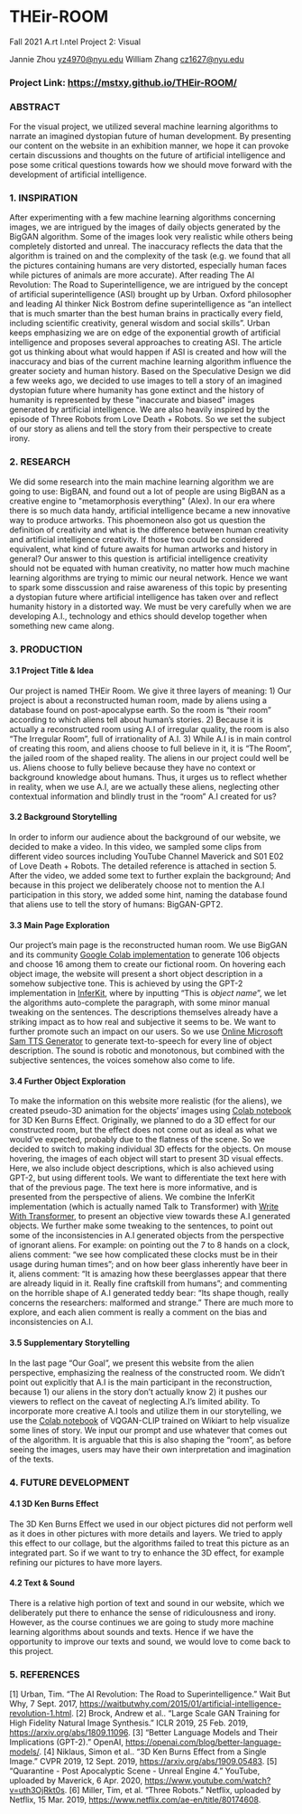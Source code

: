 # THEir-ROOM
 Fall 2021 A.rt I.ntel Project 2: Visual

 Jannie Zhou [yz4970@nyu.edu](mailto:yz4970@nyu.edu)		William Zhang [cz1627@nyu.edu](mailto:cz1627@nyu.edu)

### Project Link: https://mstxy.github.io/THEir-ROOM/

### ABSTRACT
For the visual project, we utilized several machine learning algorithms to narrate an imagined dystopian future of human development. By presenting our content on the website in an exhibition manner, we hope it can provoke certain discussions and thoughts on the future of artificial intelligence and pose some critical questions towards how we should move forward with the development of artificial intelligence.

### 1.	INSPIRATION
After experimenting with a few machine learning algorithms concerning images, we are intrigued by the images of daily objects generated by the BigGAN algorithm. Some of the images look very realistic while others being completely distorted and unreal. The inaccuracy reflects the data that the algorithm is trained on and the complexity of the task (e.g. we found that all the pictures containing humans are very distorted, especially human faces while pictures of animals are more accurate).
After reading The AI Revolution: The Road to Superintelligence, we are intrigued by the concept of artificial superintelligence (ASI) brought up by Urban. Oxford philosopher and leading AI thinker Nick Bostrom define superintelligence as “an intellect that is much smarter than the best human brains in practically every field, including scientific creativity, general wisdom and social skills”. Urban keeps emphasizing we are on edge of the exponential growth of artificial intelligence and proposes several approaches to creating ASI. The article got us thinking about what would happen if ASI is created and how will the inaccuracy and bias of the current machine learning algorithm influence the greater society and human history.
Based on the Speculative Design we did a few weeks ago, we decided to use images to tell a story of an imagined dystopian future where humanity has gone extinct and the history of humanity is represented by these "inaccurate and biased" images generated by artificial intelligence. We are also heavily inspired by the episode of Three Robots from Love Death + Robots. So we set the subject of our story as aliens and tell the story from their perspective to create irony.

### 2.	RESEARCH
We did some research into the main machine learning algorithm we are going to use: BigBAN, and found out a lot of people are using BigBAN as a creative engine to "metamorphosis everything" (Alex). In our era where there is so much data handy, artificial intelligence became a new innovative way to produce artworks. This phoemoneon also got us question the definition of creativity and what is the difference between human creativity and artificial intelligence creativity. If those two could be considered equivalent, what kind of future awaits for human artworks and history in general? Our answer to this question is artificial intelligence creativity should not be equated with human creativity, no matter how much machine learning algorithms are trying to mimic our neural network. Hence we want to spark some disscussion and raise awareness of this topic by presenting a dystopian future where artificial intelligence has taken over and reflect humanity history in a distorted way. We must be very carefully when we are developing A.I., technology and ethics should develop together when something new came along.

### 3.	PRODUCTION
#### 3.1	Project Title & Idea
Our project is named THEir Room. We give it three layers of meaning: 1) Our project is about a reconstructed human room, made by aliens using a database found on post-apocalypse earth. So the room is “their room” according to which aliens tell about human’s stories. 2) Because it is actually a reconstructed room using A.I of irregular quality, the room is also “The Irregular Room”, full of irrationality of A.I. 3) While A.I is in main control of creating this room, and aliens choose to full believe in it, it is “The Room”, the jailed room of the shaped reality. The aliens in our project could well be us. Aliens choose to fully believe because they have no context or background knowledge about humans. Thus, it urges us to reflect whether in reality, when we use A.I, are we actually these aliens, neglecting other contextual information and blindly trust in the “room” A.I created for us?

#### 3.2	Background Storytelling
In order to inform our audience about the background of our website, we decided to make a video. In this video, we sampled some clips from different video sources including YouTube Channel Maverick and S01 E02 of Love Death + Robots. The detailed reference is attached in section 5. After the video, we added some text to further explain the background; And because in this project we deliberately choose not to mention the A.I participation in this story, we added some hint, naming the database found that aliens use to tell the story of humans: BigGAN-GPT2.

#### 3.3	Main Page Exploration
Our project’s main page is the reconstructed human room. We use BigGAN and its community [Google Colab implementation](https://colab.research.google.com/github/tensorflow/hub/blob/master/examples/colab/biggan_generation_with_tf_hub.ipynb) to generate 106 objects and choose 16 among them to create our fictional room. On hovering each object image, the website will present a short object description in a somehow subjective tone. This is achieved by using the GPT-2 implementation in [InferKit](https://app.inferkit.com/demo), where by inputting “This is *object name*”, we let the algorithms auto-complete the paragraph, with some minor manual tweaking on the sentences. The descriptions themselves already have a striking impact as to how real and subjective it seems to be. We want to further promote such an impact on our users. So we use [Online Microsoft Sam TTS Generator](https://tetyys.com/SAPI4/) to generate text-to-speech for every line of object description. The sound is robotic and monotonous, but combined with the subjective sentences, the voices somehow also come to life.

#### 3.4	Further Object Exploration
To make the information on this website more realistic (for the aliens), we created pseudo-3D animation for the objects’ images using [Colab notebook](https://colab.research.google.com/drive/1hxx4iSuAOyeI2gCL54vQkpEuBVrIv1hY) for 3D Ken Burns Effect. Originally, we planned to do a 3D effect for our constructed room, but the effect does not come out as ideal as what we would’ve expected, probably due to the flatness of the scene. So we decided to switch to making individual 3D effects for the objects. On mouse hovering, the images of each object will start to present 3D visual effects. Here, we also include object descriptions, which is also achieved using GPT-2, but using different tools. We want to differentiate the text here with that of the previous page. The text here is more informative, and is presented from the perspective of aliens. We combine the InferKit implementation (which is actually named Talk to Transformer) with [Write With Transformer](https://transformer.huggingface.co/doc/gpt2-large), to present an objective view towards these A.I generated objects. We further make some tweaking to the sentences, to point out some of the inconsistencies in A.I generated objects from the perspective of ignorant aliens. For example: on pointing out the 7 to 8 hands on a clock, aliens comment: “we see how complicated these clocks must be in their usage during human times”; and on how beer glass inherently have beer in it, aliens comment: “It is amazing how these beerglasses appear that there are already liquid in it. Really fine craftskill from humans”; and commenting on the horrible shape of A.I generated teddy bear: “Its shape though, really concerns the researchers: malformed and strange.” There are much more to explore, and each alien comment is really a comment on the bias and inconsistencies on A.I.

#### 3.5	Supplementary Storytelling
In the last page “Our Goal”, we present this website from the alien perspective, emphasizing the realness of the constructed room. We didn’t point out explicitly that A.I is the main participant in the reconstruction, because 1) our aliens in the story don’t actually know 2) it pushes our viewers to reflect on the caveat of neglecting A.I’s limited ability. To incorporate more creative A.I tools and utilize them in our storytelling, we use the [Colab notebook](https://colab.research.google.com/github/justinjohn0306/VQGAN-CLIP/blob/main/VQGAN%2BCLIP_%28z%2Bquantize_method_with_augmentations%2C_user_friendly_interface%29.ipynb) of VQGAN-CLIP trained on Wikiart to help visualize some lines of story. We input our prompt and use whatever that comes out of the algorithm. It is arguable that this is also shaping the “room”, as before seeing the images, users may have their own interpretation and imagination of the texts.

### 4.	FUTURE DEVELOPMENT
#### 4.1	3D Ken Burns Effect
The 3D Ken Burns Effect we used in our object pictures did not perform well as it does in other pictures with more details and layers. We tried to apply this effect to our collage, but the algorithms failed to treat this picture as an integrated part. So if we want to try to enhance the 3D effect, for example refining our pictures to have more layers.
#### 4.2	Text & Sound
There is a relative high portion of text and sound in our website, which we deliberately put there to enhance the sense of ridiculousness and irony. However, as the course continues we are going to study more machine learning algorithms about sounds and texts. Hence if we have the opportunity to improve our texts and sound, we would love to come back to this project.

### 5.	REFERENCES
[1]	Urban, Tim. “The AI Revolution: The Road to Superintelligence.” Wait But Why, 7 Sept. 2017, https://waitbutwhy.com/2015/01/artificial-intelligence-revolution-1.html.
[2]	Brock, Andrew et al.. “Large Scale GAN Training for High Fidelity Natural Image Synthesis.” ICLR 2019, 25 Feb. 2019, https://arxiv.org/abs/1809.11096.
[3]	“Better Language Models and Their Implications (GPT-2).” OpenAI, https://openai.com/blog/better-language-models/.
[4]	Niklaus, Simon et al.. “3D Ken Burns Effect from a Single Image.”  CVPR 2019, 12 Sept. 2019, https://arxiv.org/abs/1909.05483.
[5]	“Quarantine - Post Apocalyptic Scene - Unreal Engine 4.” YouTube, uploaded by Maverick, 6 Apr. 2020, https://www.youtube.com/watch?v=uth3OjRkt0s.
[6]	Miller, Tim, et al. “Three Robots.” Netflix, uploaded by Netflix, 15 Mar. 2019, https://www.netflix.com/ae-en/title/80174608.
